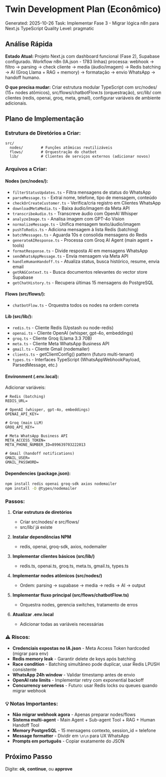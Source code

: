# Twin Development Plan (Econômico)
Generated: 2025-10-26
Task: Implementar Fase 3 - Migrar lógica n8n para Next.js TypeScript
Quality Level: pragmatic

## Análise Rápida

**Estado Atual:** Projeto Next.js com dashboard funcional (Fase 2), Supabase configurado. Workflow n8n (IA.json - 1783 linhas) processa: webhook → filtro → parsing → check cliente → media (áudio/imagem) → Redis batching → AI (Groq Llama + RAG + memory) → formatação → envio WhatsApp → handoff humano.

**O que precisa mudar:** Criar estrutura modular TypeScript com src/nodes/ (15+ nodes atômicos), src/flows/chatbotFlow.ts (orquestração), src/lib/ com clientes (redis, openai, groq, meta, gmail), configurar variáveis de ambiente adicionais.

## Plano de Implementação

### Estrutura de Diretórios a Criar:
```
src/
  nodes/        # Funções atômicas reutilizáveis
  flows/        # Orquestração do chatbot
  lib/          # Clientes de serviços externos (adicionar novos)
```

### Arquivos a Criar:

#### Nodes (src/nodes/):
- `filterStatusUpdates.ts` - Filtra mensagens de status do WhatsApp
- `parseMessage.ts` - Extrai nome, telefone, tipo de mensagem, conteúdo
- `checkOrCreateCustomer.ts` - Verifica/cria registro em Clientes WhatsApp
- `downloadMetaMedia.ts` - Baixa áudio/imagem da Meta API
- `transcribeAudio.ts` - Transcreve áudio com OpenAI Whisper
- `analyzeImage.ts` - Analisa imagem com GPT-4o Vision
- `normalizeMessage.ts` - Unifica mensagem texto/áudio/imagem
- `pushToRedis.ts` - Adiciona mensagem à lista Redis (batching)
- `batchMessages.ts` - Aguarda 10s e consolida mensagens do Redis
- `generateAIResponse.ts` - Processa com Groq AI Agent (main agent + tools)
- `formatResponse.ts` - Divide resposta AI em mensagens WhatsApp
- `sendWhatsAppMessage.ts` - Envia mensagem via Meta API
- `handleHumanHandoff.ts` - Atualiza status, busca histórico, resume, envia email
- `getRAGContext.ts` - Busca documentos relevantes do vector store Supabase
- `getChatHistory.ts` - Recupera últimas 15 mensagens do PostgreSQL

#### Flows (src/flows/):
- `chatbotFlow.ts` - Orquestra todos os nodes na ordem correta

#### Lib (src/lib/):
- `redis.ts` - Cliente Redis (Upstash ou node-redis)
- `openai.ts` - Cliente OpenAI (whisper, gpt-4o, embeddings)
- `groq.ts` - Cliente Groq (Llama 3.3 70B)
- `meta.ts` - Cliente Meta WhatsApp Business API
- `gmail.ts` - Cliente Gmail (nodemailer)
- `clients.ts` - getClientConfig() pattern (futuro multi-tenant)
- `types.ts` - Interfaces TypeScript (WhatsAppWebhookPayload, ParsedMessage, etc.)

#### Environment (.env.local):
Adicionar variáveis:
```env
# Redis (batching)
REDIS_URL=

# OpenAI (whisper, gpt-4o, embeddings)
OPENAI_API_KEY=

# Groq (main LLM)
GROQ_API_KEY=

# Meta WhatsApp Business API
META_ACCESS_TOKEN=
META_PHONE_NUMBER_ID=899639703222013

# Gmail (handoff notifications)
GMAIL_USER=
GMAIL_PASSWORD=
```

#### Dependencies (package.json):
```bash
npm install redis openai groq-sdk axios nodemailer
npm install -D @types/nodemailer
```

### Passos:

1. **Criar estrutura de diretórios**
   - Criar src/nodes/ e src/flows/
   - src/lib/ já existe

2. **Instalar dependências NPM**
   - redis, openai, groq-sdk, axios, nodemailer

3. **Implementar clientes básicos (src/lib/)**
   - redis.ts, openai.ts, groq.ts, meta.ts, gmail.ts, types.ts

4. **Implementar nodes atômicos (src/nodes/)**
   - Ordem: parsing → supabase → media → redis → AI → output

5. **Implementar fluxo principal (src/flows/chatbotFlow.ts)**
   - Orquestra nodes, gerencia switches, tratamento de erros

6. **Atualizar .env.local**
   - Adicionar todas as variáveis necessárias

### ⚠️ Riscos:

- **Credenciais expostas no IA.json** - Meta Access Token hardcoded (migrar para env)
- **Redis memory leak** - Garantir delete de keys após batching
- **Race condition** - Batching simultâneo pode duplicar, usar Redis LPUSH consistente
- **WhatsApp 24h window** - Validar timestamp antes de envio
- **OpenAI rate limits** - Implementar retry com exponential backoff
- **Concurrency serverless** - Futuro: usar Redis locks ou queues quando migrar webhook

### 💡 Notas Importantes:

- **Não migrar webhook agora** - Apenas preparar nodes/flows
- **Sistema multi-agent** - Main Agent + Sub-agent Tool + RAG + Human Handoff Tool
- **Memory PostgreSQL** - 15 mensagens contexto, session_id = telefone
- **Message formatter** - Dividir em `\n\n` para UX WhatsApp
- **Prompts em português** - Copiar exatamente do JSON

## Próximo Passo
Digite: **ok**, **continue**, ou **approve**
